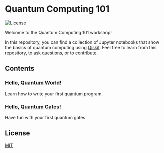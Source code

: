 # Quantum Computing 101

[![License](https://img.shields.io/github/license/ayltai/quantum-computing-101.svg?style=flat)](https://github.com/ayltai/quantum-computing-101/blob/master/LICENSE)

Welcome to the Quantum Computing 101 workshop!

In this repository, you can find a collection of Jupyter notebooks that show the basics of quantum computing using [Qiskit](https://www.qiskit.org). Feel free to learn from this repository, to ask [questions](https://github.com/ayltai/quantum-computing-101/issues), or to [contribute](https://github.com/ayltai/quantum-computing-101/pulls).

## Contents

### [Hello, Quantum World!](https://github.com/ayltai/quantum-computing-101/blob/master/1-hello-quantum-world.ipynb)
Learn how to write your first quantum program.

### [Hello, Quantum Gates!](https://github.com/ayltai/quantum-computing-101/blob/master/2-hello-quantum-gates.ipynb)
Have fun with your first quantum gates.

## License
[MIT](https://github.com/ayltai/quantum-computing-101/blob/master/LICENSE)
